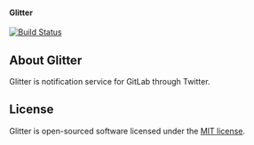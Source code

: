 #### Glitter
[![Build Status](https://travis-ci.org/pinfort/glitter.svg?branch=master)](https://travis-ci.org/pinfort/glitter)

## About Glitter

Glitter is notification service for GitLab through Twitter.

## License

Glitter is open-sourced software licensed under the [MIT license](https://opensource.org/licenses/MIT).
